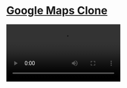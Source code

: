 # [Google Maps Clone](https://mojib2014.github.io/google-maps-clone/)

![Project video](/project-video.mp4)
